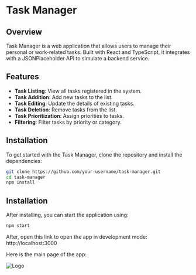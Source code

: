 # Task Manager

## Overview

Task Manager is a web application that allows users to manage their personal or work-related tasks. Built with React and TypeScript, it integrates with a JSONPlaceholder API to simulate a backend service.

## Features

- **Task Listing**: View all tasks registered in the system.
- **Task Addition**: Add new tasks to the list.
- **Task Editing**: Update the details of existing tasks.
- **Task Deletion**: Remove tasks from the list.
- **Task Prioritization**: Assign priorities to tasks.
- **Filtering**: Filter tasks by priority or category.

## Installation

To get started with the Task Manager, clone the repository and install the dependencies:

```bash
git clone https://github.com/your-username/task-manager.git
cd task-manager
npm install
```

## Installation

After installing, you can start the application using:

```bash
npm start
```

After, open this link to open the app in development mode: http://localhost:3000

Here is the main page of the app:

![Logo](C:\Users\owwma\Desktop\tubitak\task-manager\src\images\Screenshot-1.jpg)
